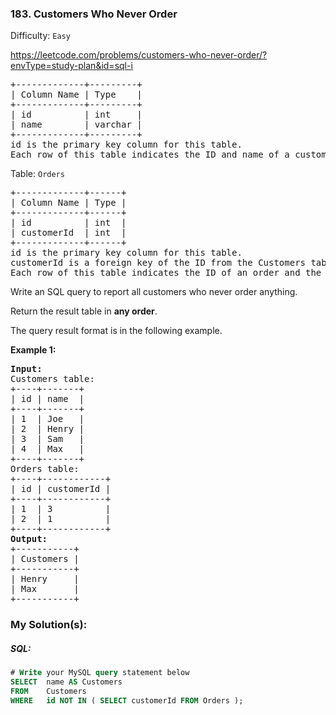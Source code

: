 ### 183. Customers Who Never Order

Difficulty: `Easy`

https://leetcode.com/problems/customers-who-never-order/?envType=study-plan&id=sql-i


<pre>+-------------+---------+
| Column Name | Type    |
+-------------+---------+
| id          | int     |
| name        | varchar |
+-------------+---------+
id is the primary key column for this table.
Each row of this table indicates the ID and name of a customer.
</pre>
<p>Table: <code>Orders</code></p>
<pre>+-------------+------+
| Column Name | Type |
+-------------+------+
| id          | int  |
| customerId  | int  |
+-------------+------+
id is the primary key column for this table.
customerId is a foreign key of the ID from the Customers table.
Each row of this table indicates the ID of an order and the ID of the customer who ordered it.
</pre>
<p>Write an SQL query to report all customers who never order anything.</p>
<p>Return the result table in <strong>any order</strong>.</p>
<p>The query result format is in the following example.</p>
<p><strong class="example">Example 1:</strong></p>
<pre><strong>Input:</strong> 
Customers table:
+----+-------+
| id | name  |
+----+-------+
| 1  | Joe   |
| 2  | Henry |
| 3  | Sam   |
| 4  | Max   |
+----+-------+
Orders table:
+----+------------+
| id | customerId |
+----+------------+
| 1  | 3          |
| 2  | 1          |
+----+------------+
<strong>Output:</strong> 
+-----------+
| Customers |
+-----------+
| Henry     |
| Max       |
+-----------+
</pre>

### My Solution(s):

##### SQL:

```sql
# Write your MySQL query statement below
SELECT  name AS Customers 
FROM    Customers 
WHERE   id NOT IN ( SELECT customerId FROM Orders );
```
